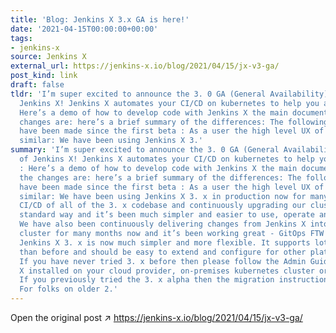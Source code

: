 ```yaml
---
title: 'Blog: Jenkins X 3.x GA is here!'
date: '2021-04-15T00:00:00+00:00'
tags:
- jenkins-x
source: Jenkins X
external_url: https://jenkins-x.io/blog/2021/04/15/jx-v3-ga/
post_kind: link
draft: false
tldr: 'I’m super excited to announce the 3. 0 GA (General Availability) release of
  Jenkins X! Jenkins X automates your CI/CD on kubernetes to help you accelerate :
  Here’s a demo of how to develop code with Jenkins X the main documentation of the
  changes are: here’s a brief summary of the differences: The following improvements
  have been made since the first beta : As a user the high level UX of Jenkins X is
  similar: We have been using Jenkins X 3.'
summary: 'I’m super excited to announce the 3. 0 GA (General Availability) release
  of Jenkins X! Jenkins X automates your CI/CD on kubernetes to help you accelerate
  : Here’s a demo of how to develop code with Jenkins X the main documentation of
  the changes are: here’s a brief summary of the differences: The following improvements
  have been made since the first beta : As a user the high level UX of Jenkins X is
  similar: We have been using Jenkins X 3. x in production now for many months (for
  CI/CD of all of the 3. x codebase and continuously upgrading our cluster in the
  standard way and it’s been much simpler and easier to use, operate and configure.
  We have also been continuously delivering changes from Jenkins X into our production
  cluster for many months now and it’s been working great - GitOps FTW! In general
  Jenkins X 3. x is now much simpler and more flexible. It supports lots more platforms
  than before and should be easy to extend and configure for other platforms too.
  If you have never tried 3. x before then please follow the Admin Guide to get Jenkins
  X installed on your cloud provider, on-premises kubernetes cluster or minikube.
  If you previously tried the 3. x alpha then the migration instructions are here.
  For folks on older 2.'
---
```

Open the original post ↗ https://jenkins-x.io/blog/2021/04/15/jx-v3-ga/
